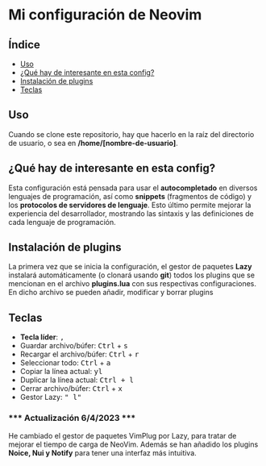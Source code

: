 # Mi configuración de Neovim

## Índice

+ [Uso](#uso)
+ [¿Qué hay de interesante en esta config?](#que-hay)
+ [Instalación de plugins](#instalacion-plugins)
+ [Teclas](#teclas)

## Uso <a name="uso"/>

Cuando se clone este repositorio, hay que hacerlo en la raíz del directorio de usuario, o sea en **/home/[nombre-de-usuario]**.

## ¿Qué hay de interesante en esta config? <a name="que-hay"/>

Esta configuración está pensada para usar el **autocompletado** en diversos lenguajes de programación, así como **snippets** (fragmentos de código) y los **protocolos de servidores de lenguaje**. Esto último permite mejorar la experiencia del desarrollador, mostrando las sintaxis y las definiciones de cada lenguaje de programación.

## Instalación de plugins <a name="instalacion-plugins"/>

La primera vez que se inicia la configuración, el gestor de paquetes **Lazy** instalará automáticamente (o clonará usando **git**) todos los plugins que se mencionan en el archivo **plugins.lua** con sus respectivas configuraciones. En dicho archivo se pueden añadir, modificar y borrar plugins

## Teclas <a name="teclas"/>

+ **Tecla líder**: <kbd>,</kbd>
+ Guardar archivo/búfer: <kbd>Ctrl</kbd> + <kbd>s</kbd>
+ Recargar el archivo/búfer: <kbd>Ctrl</kbd> + <kbd>r</kbd>
+ Seleccionar todo: <kbd>Ctrl</kbd> + <kbd>a</kbd>
+ Copiar la línea actual: <kbd>yl</kbd>
+ Duplicar la línea actual: <kbd>Ctrl + l</kbd>
+ Cerrar archivo/búfer: <kbd>Ctrl</kbd> + <kbd>x</kbd>
+ Gestor Lazy: <kbd>"<Leader> l"</kbd>

### *** Actualización 6/4/2023 ***

He cambiado el gestor de paquetes VimPlug por Lazy, para tratar de mejorar el tiempo de carga de NeoVim. Además se han añadido los plugins **Noice, Nui y Notify** para tener una interfaz más intuitiva.
